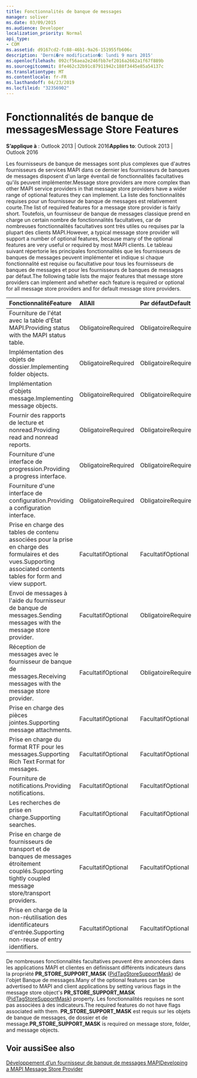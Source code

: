 ```yaml
---
title: Fonctionnalités de banque de messages
manager: soliver
ms.date: 03/09/2015
ms.audience: Developer
localization_priority: Normal
api_type:
- COM
ms.assetid: d9167cd2-fc88-46b1-9a26-151955fb606c
description: 'Derni�re modification�: lundi 9 mars 2015'
ms.openlocfilehash: 092cf56aea2e246fbb7ef2016a2662a1f67f889b
ms.sourcegitcommit: 8fe462c32b91c87911942c188f3445e85a54137c
ms.translationtype: MT
ms.contentlocale: fr-FR
ms.lasthandoff: 04/23/2019
ms.locfileid: "32356902"
---
```

# <a name="message-store-features"></a><span data-ttu-id="35898-103">Fonctionnalités de banque de messages</span><span class="sxs-lookup"><span data-stu-id="35898-103">Message Store Features</span></span>

  
  
<span data-ttu-id="35898-104">**S’applique à** : Outlook 2013 | Outlook 2016</span><span class="sxs-lookup"><span data-stu-id="35898-104">**Applies to**: Outlook 2013 | Outlook 2016</span></span> 
  
<span data-ttu-id="35898-105">Les fournisseurs de banque de messages sont plus complexes que d'autres fournisseurs de services MAPI dans ce dernier les fournisseurs de banques de messages disposent d'un large éventail de fonctionnalités facultatives qu'ils peuvent implémenter.</span><span class="sxs-lookup"><span data-stu-id="35898-105">Message store providers are more complex than other MAPI service providers in that message store providers have a wider range of optional features they can implement.</span></span> <span data-ttu-id="35898-106">La liste des fonctionnalités requises pour un fournisseur de banque de messages est relativement courte.</span><span class="sxs-lookup"><span data-stu-id="35898-106">The list of required features for a message store provider is fairly short.</span></span> <span data-ttu-id="35898-107">Toutefois, un fournisseur de banque de messages classique prend en charge un certain nombre de fonctionnalités facultatives, car de nombreuses fonctionnalités facultatives sont très utiles ou requises par la plupart des clients MAPI.</span><span class="sxs-lookup"><span data-stu-id="35898-107">However, a typical message store provider will support a number of optional features, because many of the optional features are very useful or required by most MAPI clients.</span></span> <span data-ttu-id="35898-108">Le tableau suivant répertorie les principales fonctionnalités que les fournisseurs de banques de messages peuvent implémenter et indique si chaque fonctionnalité est requise ou facultative pour tous les fournisseurs de banques de messages et pour les fournisseurs de banques de messages par défaut.</span><span class="sxs-lookup"><span data-stu-id="35898-108">The following table lists the major features that message store providers can implement and whether each feature is required or optional for all message store providers and for default message store providers.</span></span>
  
|<span data-ttu-id="35898-109">**Fonctionnalité**</span><span class="sxs-lookup"><span data-stu-id="35898-109">**Feature**</span></span>|<span data-ttu-id="35898-110">**All**</span><span class="sxs-lookup"><span data-stu-id="35898-110">**All**</span></span>|<span data-ttu-id="35898-111">**Par défaut**</span><span class="sxs-lookup"><span data-stu-id="35898-111">**Default**</span></span>|
|:-----|:-----|:-----|
|<span data-ttu-id="35898-112">Fourniture de l'état avec la table d'État MAPI.</span><span class="sxs-lookup"><span data-stu-id="35898-112">Providing status with the MAPI status table.</span></span>  <br/> |<span data-ttu-id="35898-113">Obligatoire</span><span class="sxs-lookup"><span data-stu-id="35898-113">Required</span></span>  <br/> |<span data-ttu-id="35898-114">Obligatoire</span><span class="sxs-lookup"><span data-stu-id="35898-114">Required</span></span>  <br/> |
|<span data-ttu-id="35898-115">Implémentation des objets de dossier.</span><span class="sxs-lookup"><span data-stu-id="35898-115">Implementing folder objects.</span></span>  <br/> |<span data-ttu-id="35898-116">Obligatoire</span><span class="sxs-lookup"><span data-stu-id="35898-116">Required</span></span>  <br/> |<span data-ttu-id="35898-117">Obligatoire</span><span class="sxs-lookup"><span data-stu-id="35898-117">Required</span></span>  <br/> |
|<span data-ttu-id="35898-118">Implémentation d'objets message.</span><span class="sxs-lookup"><span data-stu-id="35898-118">Implementing message objects.</span></span>  <br/> |<span data-ttu-id="35898-119">Obligatoire</span><span class="sxs-lookup"><span data-stu-id="35898-119">Required</span></span>  <br/> |<span data-ttu-id="35898-120">Obligatoire</span><span class="sxs-lookup"><span data-stu-id="35898-120">Required</span></span>  <br/> |
|<span data-ttu-id="35898-121">Fournir des rapports de lecture et nonread.</span><span class="sxs-lookup"><span data-stu-id="35898-121">Providing read and nonread reports.</span></span>  <br/> |<span data-ttu-id="35898-122">Obligatoire</span><span class="sxs-lookup"><span data-stu-id="35898-122">Required</span></span>  <br/> |<span data-ttu-id="35898-123">Obligatoire</span><span class="sxs-lookup"><span data-stu-id="35898-123">Required</span></span>  <br/> |
|<span data-ttu-id="35898-124">Fourniture d'une interface de progression.</span><span class="sxs-lookup"><span data-stu-id="35898-124">Providing a progress interface.</span></span>  <br/> |<span data-ttu-id="35898-125">Obligatoire</span><span class="sxs-lookup"><span data-stu-id="35898-125">Required</span></span>  <br/> |<span data-ttu-id="35898-126">Obligatoire</span><span class="sxs-lookup"><span data-stu-id="35898-126">Required</span></span>  <br/> |
|<span data-ttu-id="35898-127">Fourniture d'une interface de configuration.</span><span class="sxs-lookup"><span data-stu-id="35898-127">Providing a configuration interface.</span></span>  <br/> |<span data-ttu-id="35898-128">Obligatoire</span><span class="sxs-lookup"><span data-stu-id="35898-128">Required</span></span>  <br/> |<span data-ttu-id="35898-129">Obligatoire</span><span class="sxs-lookup"><span data-stu-id="35898-129">Required</span></span>  <br/> |
|<span data-ttu-id="35898-130">Prise en charge des tables de contenu associées pour la prise en charge des formulaires et des vues.</span><span class="sxs-lookup"><span data-stu-id="35898-130">Supporting associated contents tables for form and view support.</span></span>  <br/> |<span data-ttu-id="35898-131">Facultatif</span><span class="sxs-lookup"><span data-stu-id="35898-131">Optional</span></span>  <br/> |<span data-ttu-id="35898-132">Facultatif</span><span class="sxs-lookup"><span data-stu-id="35898-132">Optional</span></span>  <br/> |
|<span data-ttu-id="35898-133">Envoi de messages à l'aide du fournisseur de banque de messages.</span><span class="sxs-lookup"><span data-stu-id="35898-133">Sending messages with the message store provider.</span></span>  <br/> |<span data-ttu-id="35898-134">Facultatif</span><span class="sxs-lookup"><span data-stu-id="35898-134">Optional</span></span>  <br/> |<span data-ttu-id="35898-135">Obligatoire</span><span class="sxs-lookup"><span data-stu-id="35898-135">Required</span></span>  <br/> |
|<span data-ttu-id="35898-136">Réception de messages avec le fournisseur de banque de messages.</span><span class="sxs-lookup"><span data-stu-id="35898-136">Receiving messages with the message store provider.</span></span>  <br/> |<span data-ttu-id="35898-137">Facultatif</span><span class="sxs-lookup"><span data-stu-id="35898-137">Optional</span></span>  <br/> |<span data-ttu-id="35898-138">Obligatoire</span><span class="sxs-lookup"><span data-stu-id="35898-138">Required</span></span>  <br/> |
|<span data-ttu-id="35898-139">Prise en charge des pièces jointes.</span><span class="sxs-lookup"><span data-stu-id="35898-139">Supporting message attachments.</span></span>  <br/> |<span data-ttu-id="35898-140">Facultatif</span><span class="sxs-lookup"><span data-stu-id="35898-140">Optional</span></span>  <br/> |<span data-ttu-id="35898-141">Facultatif</span><span class="sxs-lookup"><span data-stu-id="35898-141">Optional</span></span>  <br/> |
|<span data-ttu-id="35898-142">Prise en charge du format RTF pour les messages.</span><span class="sxs-lookup"><span data-stu-id="35898-142">Supporting Rich Text Format for messages.</span></span>  <br/> |<span data-ttu-id="35898-143">Facultatif</span><span class="sxs-lookup"><span data-stu-id="35898-143">Optional</span></span>  <br/> |<span data-ttu-id="35898-144">Facultatif</span><span class="sxs-lookup"><span data-stu-id="35898-144">Optional</span></span>  <br/> |
|<span data-ttu-id="35898-145">Fourniture de notifications.</span><span class="sxs-lookup"><span data-stu-id="35898-145">Providing notifications.</span></span>  <br/> |<span data-ttu-id="35898-146">Facultatif</span><span class="sxs-lookup"><span data-stu-id="35898-146">Optional</span></span>  <br/> |<span data-ttu-id="35898-147">Facultatif</span><span class="sxs-lookup"><span data-stu-id="35898-147">Optional</span></span>  <br/> |
|<span data-ttu-id="35898-148">Les recherches de prise en charge.</span><span class="sxs-lookup"><span data-stu-id="35898-148">Supporting searches.</span></span>  <br/> |<span data-ttu-id="35898-149">Facultatif</span><span class="sxs-lookup"><span data-stu-id="35898-149">Optional</span></span>  <br/> |<span data-ttu-id="35898-150">Facultatif</span><span class="sxs-lookup"><span data-stu-id="35898-150">Optional</span></span>  <br/> |
|<span data-ttu-id="35898-151">Prise en charge de fournisseurs de transport et de banques de messages étroitement couplés.</span><span class="sxs-lookup"><span data-stu-id="35898-151">Supporting tightly coupled message store/transport providers.</span></span>  <br/> |<span data-ttu-id="35898-152">Facultatif</span><span class="sxs-lookup"><span data-stu-id="35898-152">Optional</span></span>  <br/> |<span data-ttu-id="35898-153">Facultatif</span><span class="sxs-lookup"><span data-stu-id="35898-153">Optional</span></span>  <br/> |
|<span data-ttu-id="35898-154">Prise en charge de la non-réutilisation des identificateurs d'entrée.</span><span class="sxs-lookup"><span data-stu-id="35898-154">Supporting non-reuse of entry identifiers.</span></span>  <br/> |<span data-ttu-id="35898-155">Facultatif</span><span class="sxs-lookup"><span data-stu-id="35898-155">Optional</span></span>  <br/> |<span data-ttu-id="35898-156">Facultatif</span><span class="sxs-lookup"><span data-stu-id="35898-156">Optional</span></span>  <br/> |
   
<span data-ttu-id="35898-157">De nombreuses fonctionnalités facultatives peuvent être annoncées dans les applications MAPI et clientes en définissant différents indicateurs dans la propriété **PR_STORE_SUPPORT_MASK** ([PidTagStoreSupportMask](pidtagstoresupportmask-canonical-property.md)) de l'objet Banque de messages.</span><span class="sxs-lookup"><span data-stu-id="35898-157">Many of the optional features can be advertised to MAPI and client applications by setting various flags in the message store object's **PR_STORE_SUPPORT_MASK** ([PidTagStoreSupportMask](pidtagstoresupportmask-canonical-property.md)) property.</span></span> <span data-ttu-id="35898-158">Les fonctionnalités requises ne sont pas associées à des indicateurs.</span><span class="sxs-lookup"><span data-stu-id="35898-158">The required features do not have flags associated with them.</span></span> <span data-ttu-id="35898-159">**PR_STORE_SUPPORT_MASK** est requis sur les objets de banque de messages, de dossier et de message.</span><span class="sxs-lookup"><span data-stu-id="35898-159">**PR_STORE_SUPPORT_MASK** is required on message store, folder, and message objects.</span></span> 
  
## <a name="see-also"></a><span data-ttu-id="35898-160">Voir aussi</span><span class="sxs-lookup"><span data-stu-id="35898-160">See also</span></span>



[<span data-ttu-id="35898-161">Développement d’un fournisseur de banque de messages MAPI</span><span class="sxs-lookup"><span data-stu-id="35898-161">Developing a MAPI Message Store Provider</span></span>](developing-a-mapi-message-store-provider.md)

